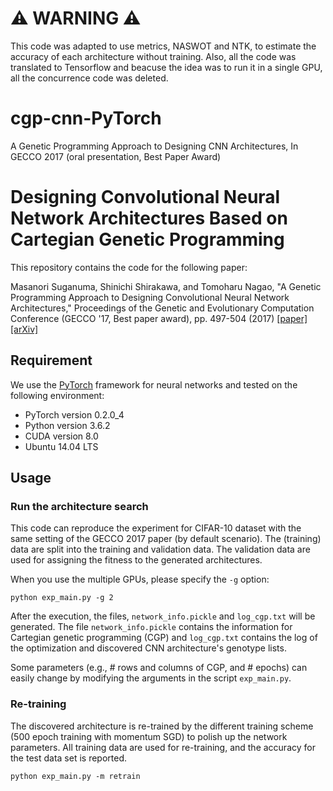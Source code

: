 # ⚠️ WARNING ⚠️
This code was adapted to use metrics, NASWOT and NTK, to estimate the accuracy of each architecture without training. Also, all the code was translated to Tensorflow and beacuse the idea was to run it in a single GPU, all the concurrence code was deleted.

# cgp-cnn-PyTorch
A Genetic Programming Approach to Designing CNN Architectures, In GECCO 2017 (oral presentation, Best Paper Award)

# Designing Convolutional Neural Network Architectures Based on Cartegian Genetic Programming

This repository contains the code for the following paper:

Masanori Suganuma, Shinichi Shirakawa, and Tomoharu Nagao, "A Genetic Programming Approach to Designing Convolutional Neural Network Architectures," 
Proceedings of the Genetic and Evolutionary Computation Conference (GECCO '17, Best paper award), pp. 497-504 (2017) [[paper]](https://doi.org/10.1145/3071178.3071229) [[arXiv]](https://arxiv.org/abs/1704.00764)

## Requirement
We use the [PyTorch](https://pytorch.org/) framework for neural networks and tested on the following environment:

* PyTorch version 0.2.0_4
* Python version 3.6.2
* CUDA version 8.0
* Ubuntu 14.04 LTS

## Usage

### Run the architecture search
This code can reproduce the experiment for CIFAR-10 dataset with the same setting of the GECCO 2017 paper (by default scenario). The (training) data are split into the training and validation data. The validation data are used for assigning the fitness to the generated architectures.

When you use the multiple GPUs, please specify the `-g` option:

```shell
python exp_main.py -g 2
```

After the execution, the files, `network_info.pickle` and `log_cgp.txt` will be generated. The file `network_info.pickle` contains the information for Cartegian genetic programming (CGP) and `log_cgp.txt` contains the log of the optimization and discovered CNN architecture's genotype lists.

Some parameters (e.g., # rows and columns of CGP, and # epochs) can easily change by modifying the arguments in the script `exp_main.py`.

### Re-training

The discovered architecture is re-trained by the different training scheme (500 epoch training with momentum SGD) to polish up the network parameters. All training data are used for re-training, and the accuracy for the test data set is reported.

```shell
python exp_main.py -m retrain
```
